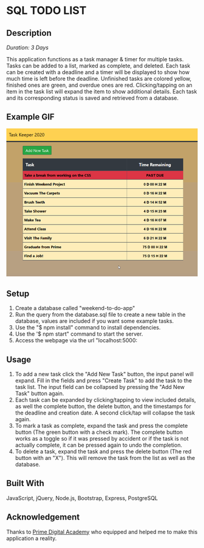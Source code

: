 # SQL TODO LIST

## Description

_Duration: 3 Days_

This application functions as a task manager & timer for multiple tasks. Tasks can be added to a list, marked as complete, and deleted. Each task can be created with a deadline and a timer will be displayed to show how much time is left before the deadline. Unfinished tasks are colored yellow, finished ones are green, and overdue ones are red. Clicking/tapping on an item in the task list will expand the item to show additional details. Each task and its corresponding status is saved and retrieved from a database.

## Example GIF

![Overview](images/example.gif)

## Setup

1. Create a database called "weekend-to-do-app"
1. Run the query from the database.sql file to create a new table in the database, values are included if you want some example tasks.
2. Use the "$ npm install" command to install dependencies.
3. Use the '$ npm start" command to start the server. 
4. Access the webpage via the url "localhost:5000:

## Usage

1. To add a new task click the "Add New Task" button, the input panel will expand. Fill in the fields and press "Create Task" to add the task to the task list. The input field can be collapsed by pressing the "Add New Task" button again.
2. Each task can be expanded by clicking/tapping to view included details, as well the complete button, the delete button, and the timestamps for the deadline and creation date. A second click/tap will collapse the task again.
3. To mark a task as complete, expand the task and press the complete button (The green button with a check mark). The complete button works as a toggle so if it was pressed by accident or if the task is not actually complete, it can be pressed again to undo the completion.
4. To delete a task, expand the task and press the delete button (The red button with an "X"). This will remove the task from the list as well as the database.

## Built With

JavaScript, jQuery, Node.js, Bootstrap, Express, PostgreSQL

## Acknowledgement
Thanks to [Prime Digital Academy](www.primeacademy.io) who equipped and helped me to make this application a reality.